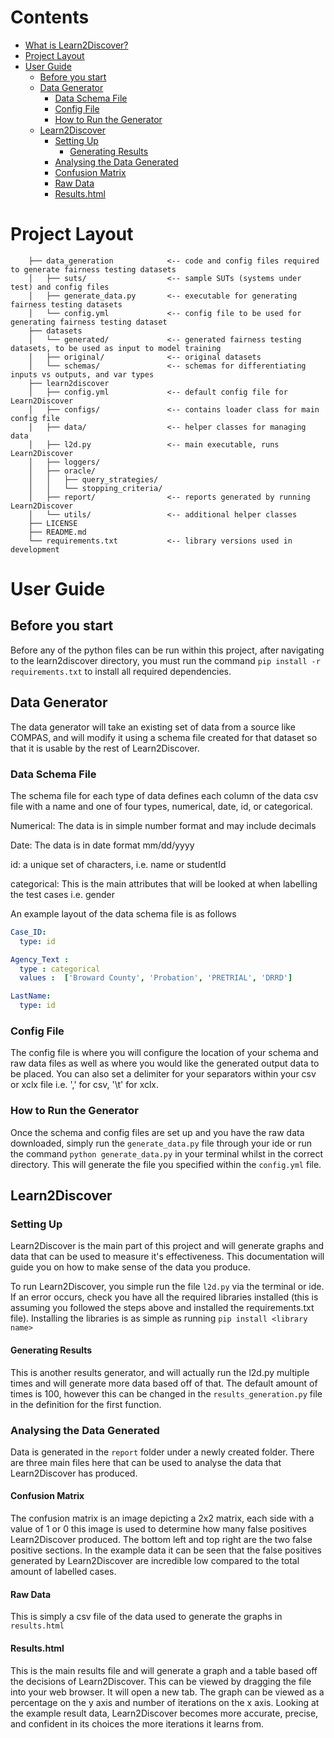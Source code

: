 # Contents
- [What is Learn2Discover?](#what-is-learn2discover)
- [Project Layout](#project-layout)
- [User Guide](#user-guide)
  - [Before you start](#before-you-start)
  - [Data Generator](#data-generator)
    - [Data Schema File](#data-schema-file)
    - [Config File](#config-file)
    - [How to Run the Generator](#how-to-run-the-generator)
  - [Learn2Discover](#learn2discover)
    - [Setting Up](#setting-up)
      - [Generating Results](#generating-results)
    -  [Analysing the Data Generated](#analysing-the-data-generated)
      - [Confusion Matrix](#confusion-matrix)
      - [Raw Data](#raw-data)
      - [Results.html](#resultshtml)

# Project Layout
        ├── data_generation            <-- code and config files required to generate fairness testing datasets
        │   ├── suts/                  <-- sample SUTs (systems under test) and config files
        │   ├── generate_data.py       <-- executable for generating fairness testing datasets
        │   └── config.yml             <-- config file to be used for generating fairness testing dataset
        ├── datasets
        │   └── generated/             <-- generated fairness testing datasets, to be used as input to model training
        │   ├── original/              <-- original datasets
        │   └── schemas/               <-- schemas for differentiating inputs vs outputs, and var types
        ├── learn2discover
        │   ├── config.yml             <-- default config file for Learn2Discover
        │   ├── configs/               <-- contains loader class for main config file
        │   ├── data/                  <-- helper classes for managing data
        │   ├── l2d.py                 <-- main executable, runs Learn2Discover
        │   ├── loggers/      
        │   ├── oracle/
        │   │   ├── query_strategies/
        │   │   └── stopping_criteria/
        │   ├── report/                <-- reports generated by running Learn2Discover
        │   └── utils/                 <-- additional helper classes
        ├── LICENSE
        ├── README.md
        └── requirements.txt           <-- library versions used in development


# User Guide

## Before you start
Before any of the python files can be run within this project, after navigating to
the learn2discover directory, you must run the command
`pip install -r requirements.txt` to install all required dependencies.

## Data Generator

The data generator will take an existing set of data from a source like COMPAS, and will
modify it using a schema file created for that dataset so that it is usable by the rest
of Learn2Discover.

### Data Schema File

The schema file for each type of data defines each column of the data csv file with a name
and one of four types, numerical, date, id, or categorical.

Numerical: The data is in simple number format and may include decimals

Date: The data is in date format mm/dd/yyyy

id: a unique set of characters, i.e. name or studentId

categorical: This is the main attributes that will be looked at when labelling the test cases
i.e. gender

An example layout of the data schema file is as follows

```yml
Case_ID:
  type: id

Agency_Text :
  type : categorical
  values :  ['Broward County', 'Probation', 'PRETRIAL', 'DRRD']

LastName:
  type: id
```

### Config File
The config file is where you will configure the location of your schema and raw data
files as well as where you would like the generated output data to be placed. You can also
set a delimiter for your separators within your csv or xclx file i.e. ',' for csv, '\t'
for xclx.

### How to Run the Generator
Once the schema and config files are set up and you have the raw data downloaded, simply
run the `generate_data.py` file through your ide or run the command `python generate_data.py`
in your terminal whilst in the correct directory. This will generate the file you specified
within the `config.yml` file. 


## Learn2Discover

### Setting Up
Learn2Discover is the main part of this project and will generate graphs and data
that can be used to measure it's effectiveness. This documentation will guide you on
how to make sense of the data you produce.

To run Learn2Discover, you simple run the file `l2d.py` via the terminal or ide. If
an error occurs, check you have all the required libraries installed (this is assuming
you followed the steps above and installed the requirements.txt file). Installing the libraries
is as simple as running `pip install <library name>`

#### Generating Results
This is another results generator, and will actually run the l2d.py multiple times
and will generate more data based off of that. The default amount of times is 100, however
this can be changed in the `results_generation.py` file in the definition for the first function.

### Analysing the Data Generated
Data is generated in the `report` folder under a newly created folder. There are three main
files here that can be used to analyse the data that Learn2Discover has produced.

#### Confusion Matrix
The confusion matrix is an image depicting a 2x2 matrix, each side with a value of 1 or 0
this image is used to determine how many false positives Learn2Discover produced. The bottom
left and top right are the two false positive sections. In the example data it can be seen that
the false positives generated by Learn2Discover are incredible low compared to the total amount
of labelled cases.

#### Raw Data
This is simply a csv file of the data used to generate the graphs in `results.html`

#### Results.html
This is the main results file and will generate a graph and a table based off the decisions
of Learn2Discover. This can be viewed by dragging the file into your web browser. It will
open a new tab. The graph can be viewed as a percentage on the y axis and number of iterations
on the x axis. Looking at the example result data, Learn2Discover becomes more accurate, precise,
and confident in its choices the more iterations it learns from.

